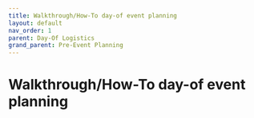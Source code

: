 ```yaml
---
title: Walkthrough/How-To day-of event planning
layout: default
nav_order: 1
parent: Day-Of Logistics
grand_parent: Pre-Event Planning
---
```


# Walkthrough/How-To day-of event planning 